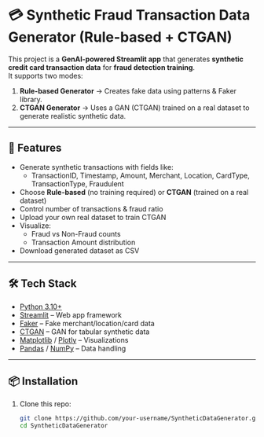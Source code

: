 # 💳 Synthetic Fraud Transaction Data Generator (Rule-based + CTGAN)

This project is a **GenAI-powered Streamlit app** that generates **synthetic credit card transaction data** for **fraud detection training**.  
It supports two modes:
1. **Rule-based Generator** → Creates fake data using patterns & Faker library.  
2. **CTGAN Generator** → Uses a GAN (CTGAN) trained on a real dataset to generate realistic synthetic data.  

---

## 🚀 Features
- Generate synthetic transactions with fields like:
  - TransactionID, Timestamp, Amount, Merchant, Location, CardType, TransactionType, Fraudulent
- Choose **Rule-based** (no training required) or **CTGAN** (trained on a real dataset)
- Control number of transactions & fraud ratio
- Upload your own real dataset to train CTGAN
- Visualize:
  - Fraud vs Non-Fraud counts
  - Transaction Amount distribution
- Download generated dataset as CSV

---

## 🛠️ Tech Stack
- [Python 3.10+](https://www.python.org/downloads/)
- [Streamlit](https://streamlit.io/) – Web app framework
- [Faker](https://faker.readthedocs.io/) – Fake merchant/location/card data
- [CTGAN](https://github.com/sdv-dev/CTGAN) – GAN for tabular synthetic data
- [Matplotlib](https://matplotlib.org/) / [Plotly](https://plotly.com/python/) – Visualizations
- [Pandas](https://pandas.pydata.org/) / [NumPy](https://numpy.org/) – Data handling

---

## 📦 Installation

1. Clone this repo:
   ```bash
   git clone https://github.com/your-username/SyntheticDataGenerator.git
   cd SyntheticDataGenerator
